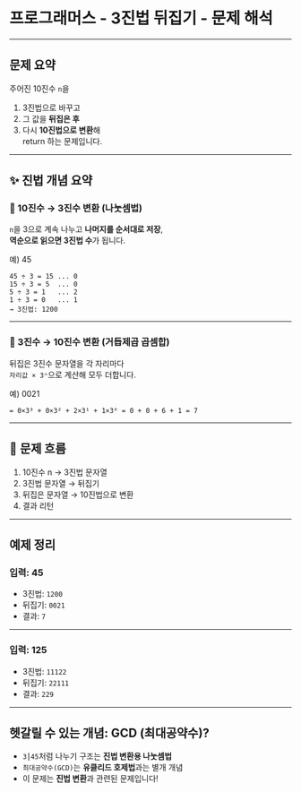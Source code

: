 # 프로그래머스 - 3진법 뒤집기 - 문제 해석

---

## 문제 요약

주어진 10진수 `n`을

1. 3진법으로 바꾸고
2. 그 값을 **뒤집은 후**
3. 다시 **10진법으로 변환**해  
   return 하는 문제입니다.

---

## ✨ 진법 개념 요약

### 🔸 10진수 → 3진수 변환 (나눗셈법)

`n`을 3으로 계속 나누고 **나머지를 순서대로 저장**,  
**역순으로 읽으면 3진법 수**가 됩니다.

예) 45

```
45 ÷ 3 = 15 ... 0
15 ÷ 3 = 5  ... 0
5 ÷ 3 = 1   ... 2
1 ÷ 3 = 0   ... 1
→ 3진법: 1200
```

---

### 🔸 3진수 → 10진수 변환 (거듭제곱 곱셈합)

뒤집은 3진수 문자열을 각 자리마다  
`자리값 × 3ⁿ`으로 계산해 모두 더합니다.

예) 0021

```
= 0×3³ + 0×3² + 2×3¹ + 1×3⁰ = 0 + 0 + 6 + 1 = 7
```

---

## 🔁 문제 흐름

1. 10진수 n → 3진법 문자열
2. 3진법 문자열 → 뒤집기
3. 뒤집은 문자열 → 10진법으로 변환
4. 결과 리턴

---

## 예제 정리

### 입력: 45

- 3진법: `1200`
- 뒤집기: `0021`
- 결과: `7`

---

### 입력: 125

- 3진법: `11122`
- 뒤집기: `22111`
- 결과: `229`

---

## 헷갈릴 수 있는 개념: GCD (최대공약수)?

- `3⎮45`처럼 나누기 구조는 **진법 변환용 나눗셈법**
- `최대공약수(GCD)`는 **유클리드 호제법**과는 별개 개념
- 이 문제는 **진법 변환**과 관련된 문제입니다!
